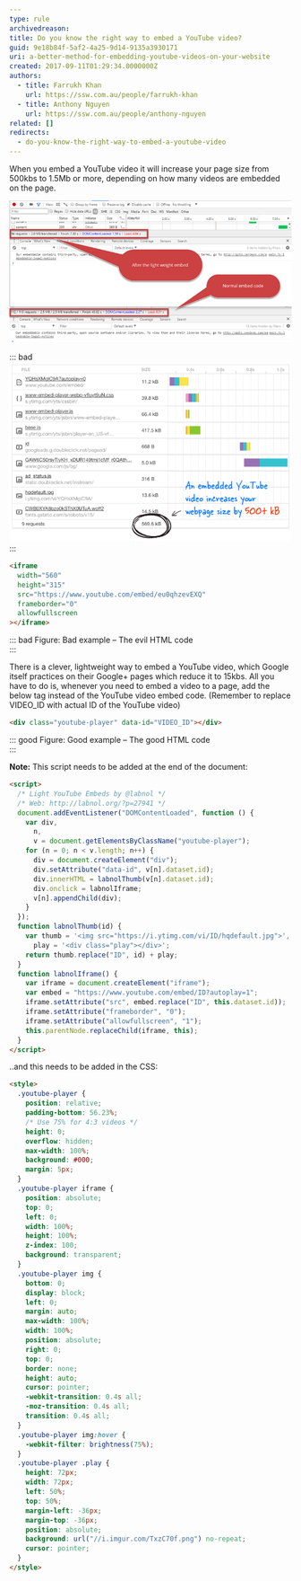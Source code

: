 ```yaml
---
type: rule
archivedreason:
title: Do you know the right way to embed a YouTube video?
guid: 9e18b84f-5af2-4a25-9d14-9135a3930171
uri: a-better-method-for-embedding-youtube-videos-on-your-website
created: 2017-09-11T01:29:34.0000000Z
authors:
  - title: Farrukh Khan
    url: https://ssw.com.au/people/farrukh-khan
  - title: Anthony Nguyen
    url: https://ssw.com.au/people/anthony-nguyen
related: []
redirects:
  - do-you-know-the-right-way-to-embed-a-youtube-video
---
```


When you embed a YouTube video it will increase your page size from 500kbs to 1.5Mb or more, depending on how many videos are embedded on the page.

<!--endintro-->

![Figure: A side by side comparison – everyone wants less requests and a smaller page size](/rules/a-better-method-for-embedding-youtube-videos-on-your-website/video-embed-load-time.png)

::: bad  
![Figure: Bad example - Don’t add embed code directly from YouTube. For more details read "A Better Method for Embedding YouTube Videos on your Website"](/rules/a-better-method-for-embedding-youtube-videos-on-your-website/video-embed-bad.png)  
:::

```html
<iframe
  width="560"
  height="315"
  src="https://www.youtube.com/embed/eu0qhzevEXQ"
  frameborder="0"
  allowfullscreen
></iframe>
```

::: bad
Figure: Bad example – The evil HTML code  
:::

There is a clever, lightweight way to embed a YouTube video, which Google itself practices on their Google+ pages which reduce it to 15kbs.
All you have to do is, whenever you need to embed a video to a page, add the below tag instead of the YouTube video embed code. (Remember to replace VIDEO_ID with actual ID of the YouTube video)

```html
<div class="youtube-player" data-id="VIDEO_ID"></div>
```

::: good
Figure: Good example – The good HTML code  
:::

**Note:** This script needs to be added at the end of the document:

```html
<script>
  /* Light YouTube Embeds by @labnol */
  /* Web: http://labnol.org/?p=27941 */
  document.addEventListener("DOMContentLoaded", function () {
    var div,
      n,
      v = document.getElementsByClassName("youtube-player");
    for (n = 0; n < v.length; n++) {
      div = document.createElement("div");
      div.setAttribute("data-id", v[n].dataset.id);
      div.innerHTML = labnolThumb(v[n].dataset.id);
      div.onclick = labnolIframe;
      v[n].appendChild(div);
    }
  });
  function labnolThumb(id) {
    var thumb = '<img src="https://i.ytimg.com/vi/ID/hqdefault.jpg">',
      play = '<div class="play"></div>';
    return thumb.replace("ID", id) + play;
  }
  function labnolIframe() {
    var iframe = document.createElement("iframe");
    var embed = "https://www.youtube.com/embed/ID?autoplay=1";
    iframe.setAttribute("src", embed.replace("ID", this.dataset.id));
    iframe.setAttribute("frameborder", "0");
    iframe.setAttribute("allowfullscreen", "1");
    this.parentNode.replaceChild(iframe, this);
  }
</script>
```

..and this needs to be added in the CSS:

```html
<style>
  .youtube-player {
    position: relative;
    padding-bottom: 56.23%;
    /* Use 75% for 4:3 videos */
    height: 0;
    overflow: hidden;
    max-width: 100%;
    background: #000;
    margin: 5px;
  }
  .youtube-player iframe {
    position: absolute;
    top: 0;
    left: 0;
    width: 100%;
    height: 100%;
    z-index: 100;
    background: transparent;
  }
  .youtube-player img {
    bottom: 0;
    display: block;
    left: 0;
    margin: auto;
    max-width: 100%;
    width: 100%;
    position: absolute;
    right: 0;
    top: 0;
    border: none;
    height: auto;
    cursor: pointer;
    -webkit-transition: 0.4s all;
    -moz-transition: 0.4s all;
    transition: 0.4s all;
  }
  .youtube-player img:hover {
    -webkit-filter: brightness(75%);
  }
  .youtube-player .play {
    height: 72px;
    width: 72px;
    left: 50%;
    top: 50%;
    margin-left: -36px;
    margin-top: -36px;
    position: absolute;
    background: url("//i.imgur.com/TxzC70f.png") no-repeat;
    cursor: pointer;
  }
</style>
```

